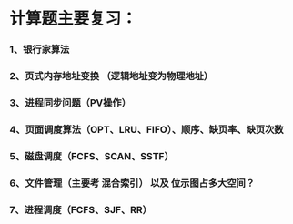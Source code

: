 # 计算题主要复习：  

 ### 1、银行家算法     

 ### 2、页式内存地址变换 （逻辑地址变为物理地址）    

 ### 3、进程同步问题（PV操作）  

### 4、页面调度算法（OPT、LRU、FIFO）、顺序、缺页率、缺页次数

### 5、磁盘调度（FCFS、SCAN、SSTF）

### 6、文件管理（主要考 混合索引） 以及 位示图占多大空间？

### 7、进程调度（FCFS、SJF、RR）











